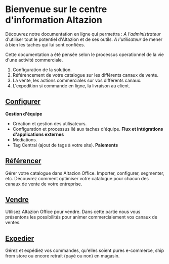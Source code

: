 # Bienvenue sur le centre d'information Altazion
Découvrez notre documentation en ligne qui permettra : 
_A l'administrateur_ d'utiliser tout le potentiel d'Altazion et de ses outils.
_A l'utilisateur_ de mener à bien les taches qui lui sont confiées. 

Cette documentation a été pensée selon le processus operationnel de la vie d'une activité commerciale. 
1. Configuration de la solution.
2. Référencement de votre catalogue sur les différents canaux de vente.
3. La vente, les actions commerciales sur vos différents canaux.
4. L'expedition si commande en ligne, la livraison au client.

## [Configurer](https://aide.altazion.com/fr-frv2/configurer/index.html)
**Gestion d'équipe**
- Création et gestion des utilisateurs.
- Configuration et processus lié aux taches d'équipe.
**Flux et intégrations d'applications externes**  
- Mediations.
- Tag Central (ajout de tags à votre site).
**Paiements**  



## [Référencer](https://aide.altazion.com/fr-frv2/referencer/index.html)
Gérer votre catalogue dans Altazion Office. 
Importer, configurer, segmenter, etc. Découvrez comment optimiser votre catalogue pour chacun des canaux de vente de votre entreprise.

## [Vendre](https://aide.altazion.com/fr-frv2/vendre/index.html)
Utilisez Altazion Office pour vendre. 
Dans cette partie nous vous présentons les possibilités pour animer commercialement vos canaux de ventes. 

## [Expedier](https://aide.altazion.com/fr-frv2/expedier/index.html)
Gérez et expédiez vos commandes, qu'elles soient pures e-commerce, ship from store ou encore retrait (payé ou non) en magasin.
